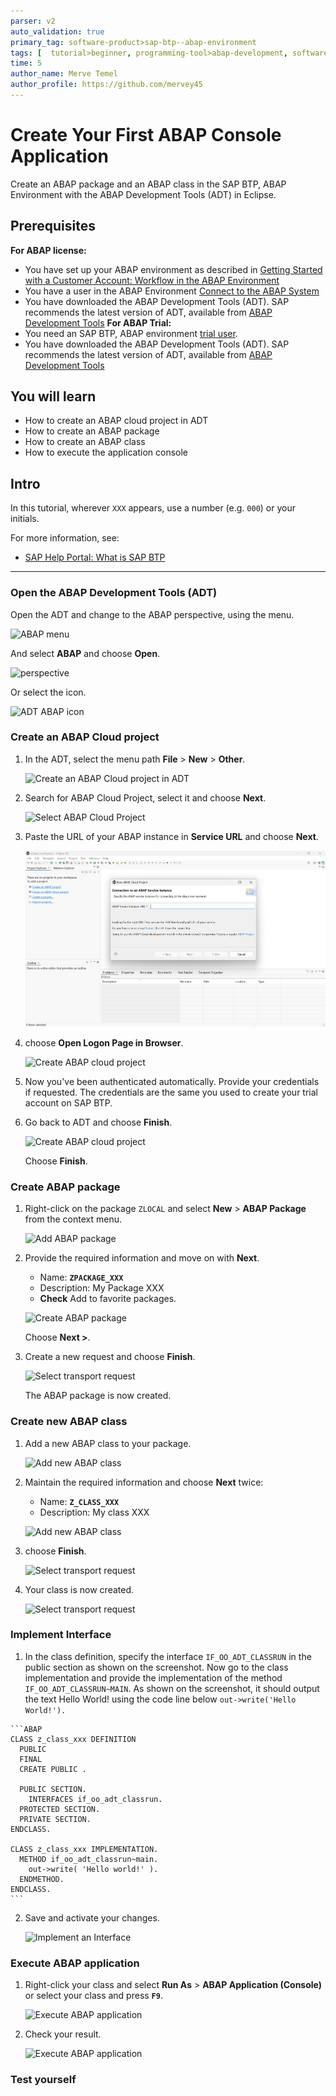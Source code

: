 ```yaml
---
parser: v2
auto_validation: true
primary_tag: software-product>sap-btp--abap-environment
tags: [  tutorial>beginner, programming-tool>abap-development, software-product>sap-business-technology-platform]
time: 5
author_name: Merve Temel
author_profile: https://github.com/mervey45
---
```


# Create Your First ABAP Console Application
<!-- description --> Create an ABAP package and an ABAP class in the SAP BTP, ABAP Environment with the ABAP Development Tools (ADT) in Eclipse.

## Prerequisites  
**For ABAP license:**
-	You have set up your ABAP environment as described in [Getting Started with a Customer Account: Workflow in the ABAP Environment](https://help.sap.com/viewer/65de2977205c403bbc107264b8eccf4b/Cloud/en-US/e34a329acc804c0e874496548183682f.html)
- You have a user in the ABAP Environment [Connect to the ABAP System](https://help.sap.com/viewer/65de2977205c403bbc107264b8eccf4b/Cloud/en-US/7379dbd2e1684119bc1dd28874bbbb7b.html)
- You have downloaded the ABAP Development Tools (ADT). SAP recommends the latest version of ADT, available from [ABAP Development Tools](https://tools.hana.ondemand.com/#abap)
**For ABAP Trial:**
- You need an SAP BTP, ABAP environment [trial user](abap-environment-trial-onboarding).
- You have downloaded the ABAP Development Tools (ADT). SAP recommends the latest version of ADT, available from [ABAP Development Tools](https://tools.hana.ondemand.com/#abap)

## You will learn
  - How to create an ABAP cloud project in ADT
  - How to create an ABAP package
  - How to create an ABAP class
  - How to execute the application console

## Intro
In this tutorial, wherever `XXX` appears, use a number (e.g. `000`) or your initials.

For more information, see:
- [SAP Help Portal: What is SAP BTP](https://help.sap.com/viewer/65de2977205c403bbc107264b8eccf4b/Cloud/en-US/6a2c1ab5a31b4ed9a2ce17a5329e1dd8.html)

---

### Open the ABAP Development Tools (ADT)

Open the ADT and change to the ABAP perspective, using the menu.

 <!-- border -->
 ![ABAP menu](adt-abap-menu.png)

And select **ABAP** and choose **Open**.

  <!-- border -->
  ![perspective](perspective.png)

Or select the icon.

  <!-- border -->
  ![ADT ABAP icon](adt-abap-icon.png)


### Create an ABAP Cloud project

1. In the ADT, select the menu path **File** > **New** > **Other**.

    <!-- border -->
    ![Create an ABAP Cloud project in ADT](other.png)

2. Search for ABAP Cloud Project, select it and choose **Next**.

    <!-- border -->
    ![Select ABAP Cloud Project](abap.png)

3. Paste the URL of your ABAP instance in **Service URL** and choose **Next**.

    <!-- border -->
    ![step2c-enter-URL](step2c-enter-URL.png)

5. choose **Open Logon Page in Browser**.

    <!-- border -->
    ![Create ABAP cloud project](project4.png)

6. Now you've been authenticated automatically. Provide your credentials if requested. The credentials are the same you used to create your trial account on SAP BTP.

7. Go back to ADT and choose **Finish**.

    <!-- border -->
    ![Create ABAP cloud project](project52.png)

    Choose **Finish**.




### Create ABAP package

  1. Right-click on the package `ZLOCAL` and select **New** > **ABAP Package** from the context menu.

      ![Add ABAP package](package.png)

  2. Provide the required information and move on with **Next**.
      - Name: **`ZPACKAGE_XXX`**
      - Description: My Package XXX
      - **Check** Add to favorite packages.

      ![Create ABAP package](abappackage.png)

      Choose **Next >**.

  3. Create a new request and choose **Finish**.

      ![Select transport request](transport.png)

     The ABAP package is now created.


### Create new ABAP class

  1. Add a new ABAP class to your package.

      ![Add new ABAP class](class.png)

  2. Maintain the required information and choose **Next** twice:   
      - Name: **`Z_CLASS_XXX`**
      - Description: My class XXX

      ![Add new ABAP class](abapclass.png)

  3. choose **Finish**.

      ![Select transport request](request.png)

  4. Your class is now created.

      ![Select transport request](emptyclass.png)


### Implement Interface

  1. In the class definition, specify the interface `IF_OO_ADT_CLASSRUN` in the public section as shown on the screenshot. Now go to the class implementation and provide the implementation of the method `IF_OO_ADT_CLASSRUN~MAIN`. As shown on the screenshot, it should output the text Hello World! using the code line below 
`out->write('Hello World!').`

    ```ABAP
    CLASS z_class_xxx DEFINITION
      PUBLIC
      FINAL
      CREATE PUBLIC .

      PUBLIC SECTION.
        INTERFACES if_oo_adt_classrun.
      PROTECTED SECTION.
      PRIVATE SECTION.
    ENDCLASS.

    CLASS z_class_xxx IMPLEMENTATION.
      METHOD if_oo_adt_classrun~main.
        out->write( 'Hello world!' ).
      ENDMETHOD.
    ENDCLASS.
    ```

  2. Save and activate your changes.

      ![Implement an Interface](saveandactivate.png)


### Execute ABAP application

  1. Right-click your class and select **Run As** > **ABAP Application (Console)** or select your class and press **`F9`**.

      ![Execute ABAP application](console.png)

  2. Check your result.

      ![Execute ABAP application](result.png)


### Test yourself
